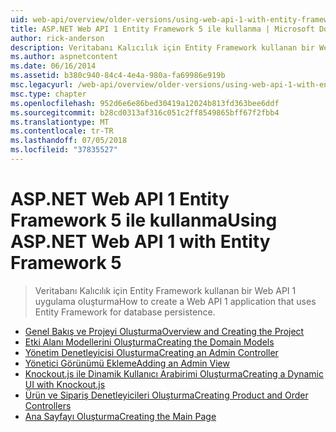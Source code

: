 ```yaml
---
uid: web-api/overview/older-versions/using-web-api-1-with-entity-framework-5/index
title: ASP.NET Web API 1 Entity Framework 5 ile kullanma | Microsoft Docs
author: rick-anderson
description: Veritabanı Kalıcılık için Entity Framework kullanan bir Web API 1 uygulama oluşturma
ms.author: aspnetcontent
ms.date: 06/16/2014
ms.assetid: b380c940-84c4-4e4a-980a-fa69986e919b
msc.legacyurl: /web-api/overview/older-versions/using-web-api-1-with-entity-framework-5
msc.type: chapter
ms.openlocfilehash: 952d6e6e86bed30419a12024b813fd363bee6ddf
ms.sourcegitcommit: b28cd0313af316c051c2ff8549865bff67f2fbb4
ms.translationtype: MT
ms.contentlocale: tr-TR
ms.lasthandoff: 07/05/2018
ms.locfileid: "37835527"
---
```

<a name="using-aspnet-web-api-1-with-entity-framework-5"></a><span data-ttu-id="e6329-103">ASP.NET Web API 1 Entity Framework 5 ile kullanma</span><span class="sxs-lookup"><span data-stu-id="e6329-103">Using ASP.NET Web API 1 with Entity Framework 5</span></span>
====================
> <span data-ttu-id="e6329-104">Veritabanı Kalıcılık için Entity Framework kullanan bir Web API 1 uygulama oluşturma</span><span class="sxs-lookup"><span data-stu-id="e6329-104">How to create a Web API 1 application that uses Entity Framework for database persistence.</span></span>


- [<span data-ttu-id="e6329-105">Genel Bakış ve Projeyi Oluşturma</span><span class="sxs-lookup"><span data-stu-id="e6329-105">Overview and Creating the Project</span></span>](using-web-api-with-entity-framework-part-1.md)
- [<span data-ttu-id="e6329-106">Etki Alanı Modellerini Oluşturma</span><span class="sxs-lookup"><span data-stu-id="e6329-106">Creating the Domain Models</span></span>](using-web-api-with-entity-framework-part-2.md)
- [<span data-ttu-id="e6329-107">Yönetim Denetleyicisi Oluşturma</span><span class="sxs-lookup"><span data-stu-id="e6329-107">Creating an Admin Controller</span></span>](using-web-api-with-entity-framework-part-3.md)
- [<span data-ttu-id="e6329-108">Yönetici Görünümü Ekleme</span><span class="sxs-lookup"><span data-stu-id="e6329-108">Adding an Admin View</span></span>](using-web-api-with-entity-framework-part-4.md)
- [<span data-ttu-id="e6329-109">Knockout.js ile Dinamik Kullanıcı Arabirimi Oluşturma</span><span class="sxs-lookup"><span data-stu-id="e6329-109">Creating a Dynamic UI with Knockout.js</span></span>](using-web-api-with-entity-framework-part-5.md)
- [<span data-ttu-id="e6329-110">Ürün ve Sipariş Denetleyicileri Oluşturma</span><span class="sxs-lookup"><span data-stu-id="e6329-110">Creating Product and Order Controllers</span></span>](using-web-api-with-entity-framework-part-6.md)
- [<span data-ttu-id="e6329-111">Ana Sayfayı Oluşturma</span><span class="sxs-lookup"><span data-stu-id="e6329-111">Creating the Main Page</span></span>](using-web-api-with-entity-framework-part-7.md)
